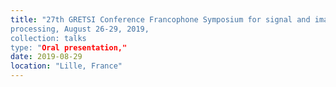 ```yaml
---
title: "27th GRETSI Conference Francophone Symposium for signal and image
processing, August 26-29, 2019,
collection: talks
type: "Oral presentation,"
date: 2019-08-29
location: "Lille, France"
---
```

